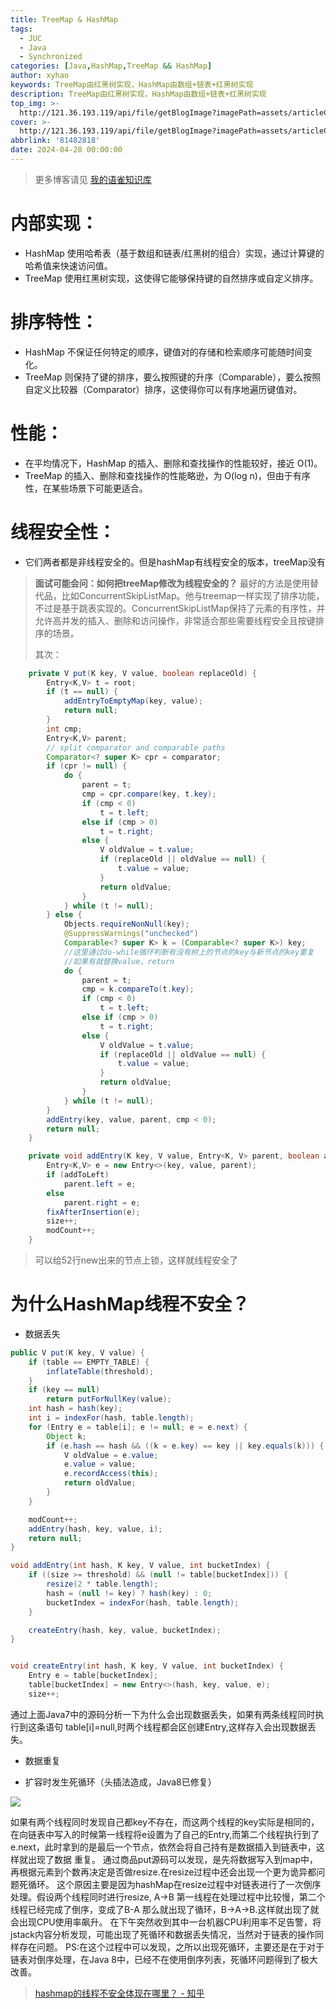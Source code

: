 ```yaml
---
title: TreeMap & HashMap
tags:
  - JUC
  - Java
  - Synchronized
categories: [Java,HashMap,TreeMap && HashMap]
author: xyhao
keywords: TreeMap由红黑树实现，HashMap由数组+链表+红黑树实现
description: TreeMap由红黑树实现，HashMap由数组+链表+红黑树实现
top_img: >-
  http://121.36.193.119/api/file/getBlogImage?imagePath=assets/articleCover/2024-05-02-Hash.png
cover: >-
  http://121.36.193.119/api/file/getBlogImage?imagePath=assets/articleCover/2024-05-02-Hash.png
abbrlink: '81482818'
date: 2024-04-28 00:00:00
---
```

> 更多博客请见 [我的语雀知识库](https://www.yuque.com/u41117719/xd1qgc)

# **内部实现**：
- HashMap 使用哈希表（基于数组和链表/红黑树的组合）实现，通过计算键的哈希值来快速访问值。
- TreeMap 使用红黑树实现，这使得它能够保持键的自然排序或自定义排序。
# **排序特性**：

- HashMap 不保证任何特定的顺序，键值对的存储和检索顺序可能随时间变化。
- TreeMap 则保持了键的排序，要么按照键的升序（Comparable），要么按照自定义比较器（Comparator）排序，这使得你可以有序地遍历键值对。
# 性能：

- 在平均情况下，HashMap 的插入、删除和查找操作的性能较好，接近 O(1)。
- TreeMap 的插入、删除和查找操作的性能略逊，为 O(log n)，但由于有序性，在某些场景下可能更适合。
# **线程安全性**：

- 它们两者都是非线程安全的。但是hashMap有线程安全的版本，treeMap没有
> **面试可能会问：如何把treeMap修改为线程安全的？**
> 最好的方法是使用替代品，比如ConcurrentSkipListMap。他与treemap一样实现了排序功能，不过是基于跳表实现的。ConcurrentSkipListMap保持了元素的有序性，并允许高并发的插入、删除和访问操作，非常适合那些需要线程安全且按键排序的场景。
> 
> 其次：

```java
    private V put(K key, V value, boolean replaceOld) {
        Entry<K,V> t = root;
        if (t == null) {
            addEntryToEmptyMap(key, value);
            return null;
        }
        int cmp;
        Entry<K,V> parent;
        // split comparator and comparable paths
        Comparator<? super K> cpr = comparator;
        if (cpr != null) {
            do {
                parent = t;
                cmp = cpr.compare(key, t.key);
                if (cmp < 0)
                    t = t.left;
                else if (cmp > 0)
                    t = t.right;
                else {
                    V oldValue = t.value;
                    if (replaceOld || oldValue == null) {
                        t.value = value;
                    }
                    return oldValue;
                }
            } while (t != null);
        } else {
            Objects.requireNonNull(key);
            @SuppressWarnings("unchecked")
            Comparable<? super K> k = (Comparable<? super K>) key;
            //这里通过do-while循环判断有没有树上的节点的key与新节点的key重复
            //如果有就替换value，return
            do {
                parent = t;
                cmp = k.compareTo(t.key);
                if (cmp < 0)
                    t = t.left;
                else if (cmp > 0)
                    t = t.right;
                else {
                    V oldValue = t.value;
                    if (replaceOld || oldValue == null) {
                        t.value = value;
                    }
                    return oldValue;
                }
            } while (t != null);
        }
        addEntry(key, value, parent, cmp < 0);
        return null;
    }

    private void addEntry(K key, V value, Entry<K, V> parent, boolean addToLeft) {
        Entry<K,V> e = new Entry<>(key, value, parent);
        if (addToLeft)
            parent.left = e;
        else
            parent.right = e;
        fixAfterInsertion(e);
        size++;
        modCount++;
    }
```
> 可以给52行new出来的节点上锁，这样就线程安全了



# 为什么HashMap线程不安全？

- 数据丢失
```java
public V put(K key, V value) {
    if (table == EMPTY_TABLE) {
        inflateTable(threshold);
    }
    if (key == null)
        return putForNullKey(value);
    int hash = hash(key);
    int i = indexFor(hash, table.length);
    for (Entry e = table[i]; e != null; e = e.next) {
        Object k;
        if (e.hash == hash && ((k = e.key) == key || key.equals(k))) {
            V oldValue = e.value;
            e.value = value;
            e.recordAccess(this);
            return oldValue;
        }
    }

    modCount++;
    addEntry(hash, key, value, i);
    return null;
}

void addEntry(int hash, K key, V value, int bucketIndex) {
    if ((size >= threshold) && (null != table[bucketIndex])) {
        resize(2 * table.length);
        hash = (null != key) ? hash(key) : 0;
        bucketIndex = indexFor(hash, table.length);
    }

    createEntry(hash, key, value, bucketIndex);
}


void createEntry(int hash, K key, V value, int bucketIndex) {
    Entry e = table[bucketIndex];
    table[bucketIndex] = new Entry<>(hash, key, value, e);
    size++;
```
通过上面Java7中的源码分析一下为什么会出现数据丢失，如果有两条线程同时执行到这条语句 table[i]=null,时两个线程都会区创建Entry,这样存入会出现数据丢失。

- 数据重复

- 扩容时发生死循环（头插法造成，Java8已修复）

![](http://121.36.193.119/api/file/getBlogImage?imagePath=assets/articleSource/2024-04-28-TreeMap/v2-114b7455a189ab16390d60491b5c47b2_720w.jpeg)

如果有两个线程同时发现自己都key不存在，而这两个线程的key实际是相同的，在向链表中写入的时候第一线程将e设置为了自己的Entry,而第二个线程执行到了e.next，此时拿到的是最后一个节点，依然会将自己持有是数据插入到链表中，这样就出现了数据 重复。 通过商品put源码可以发现，是先将数据写入到map中，再根据元素到个数再决定是否做resize.在resize过程中还会出现一个更为诡异都问题死循环。 这个原因主要是因为hashMap在resize过程中对链表进行了一次倒序处理。假设两个线程同时进行resize, A->B 第一线程在处理过程中比较慢，第二个线程已经完成了倒序，变成了B-A 那么就出现了循环，B->A->B.这样就出现了就会出现CPU使用率飙升。 在下午突然收到其中一台机器CPU利用率不足告警，将jstack内容分析发现，可能出现了死循环和数据丢失情况，当然对于链表的操作同样存在问题。
 PS:在这个过程中可以发现，之所以出现死循环，主要还是在于对于链表对倒序处理，在Java 8中，已经不在使用倒序列表，死循环问题得到了极大改善。 



> [hashmap的线程不安全体现在哪里？ - 知乎](https://www.zhihu.com/question/28516433/answer/281307231)
